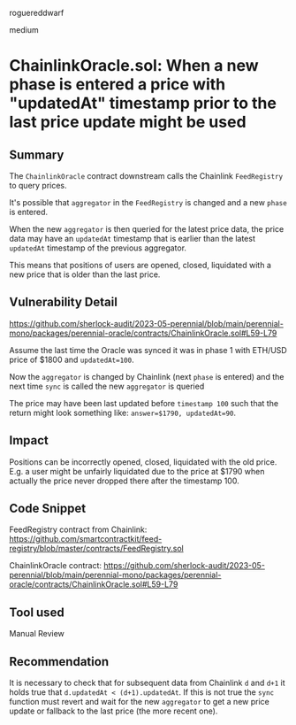 roguereddwarf

medium

# ChainlinkOracle.sol: When a new phase is entered a price with "updatedAt" timestamp prior to the last price update might be used

## Summary
The `ChainlinkOracle` contract downstream calls the Chainlink `FeedRegistry` to query prices.

It's possible that `aggregator` in the `FeedRegistry` is changed and a new `phase` is entered.

When the new `aggregator` is then queried for the latest price data, the price data may have an `updatedAt` timestamp that is earlier than the latest `updatedAt` timestamp of the previous aggregator.

This means that positions of users are opened, closed, liquidated with a new price that is older than the last price.

## Vulnerability Detail
https://github.com/sherlock-audit/2023-05-perennial/blob/main/perennial-mono/packages/perennial-oracle/contracts/ChainlinkOracle.sol#L59-L79

Assume the last time the Oracle was synced it was in phase 1 with ETH/USD price of $1800 and `updatedAt=100`.

Now the `aggregator` is changed by Chainlink (next `phase` is entered) and the next time `sync` is called the new `aggregator` is queried

The price may have been last updated before `timestamp 100` such that the return might look something like:
`answer=$1790, updatedAt=90`.

## Impact
Positions can be incorrectly opened, closed, liquidated with the old price.
E.g. a user might be unfairly liquidated due to the price at $1790 when actually the price never dropped there after the timestamp 100.

## Code Snippet
FeedRegistry contract from Chainlink:
https://github.com/smartcontractkit/feed-registry/blob/master/contracts/FeedRegistry.sol

ChainlinkOracle contract:
https://github.com/sherlock-audit/2023-05-perennial/blob/main/perennial-mono/packages/perennial-oracle/contracts/ChainlinkOracle.sol#L59-L79


## Tool used
Manual Review

## Recommendation
It is necessary to check that for subsequent data from Chainlink `d` and `d+1` it holds true that `d.updatedAt < (d+1).updatedAt`. If this is not true the `sync` function must revert and wait for the new `aggregator` to get a new price update or fallback to the last price (the more recent one).
